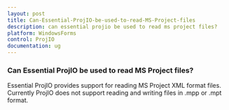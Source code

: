 ```yaml
---
layout: post
title: Can-Essential-ProjIO-be-used-to-read-MS-Project-files
description: can essential projio be used to read ms project files? 
platform: WindowsForms
control: ProjIO
documentation: ug
---
```


### Can Essential ProjIO be used to read MS Project files? 

Essential ProjIO provides support for reading MS Project XML format files. Currently ProjIO does not support reading and writing files in .mpp or .mpt format.

